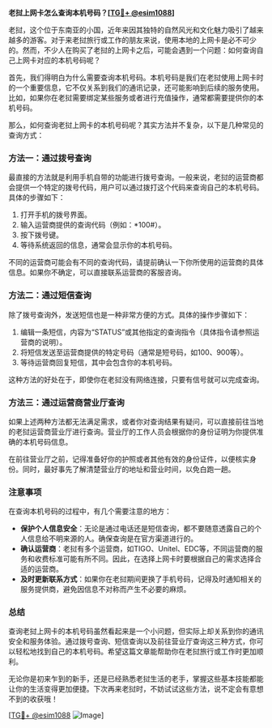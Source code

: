 **老挝上网卡怎么查询本机号码？[[TG💪+ @esim1088](https://t.me/s/esim1088)]**

老挝，这个位于东南亚的小国，近年来因其独特的自然风光和文化魅力吸引了越来越多的游客。对于来老挝旅行或工作的朋友来说，使用本地的上网卡是必不可少的。然而，不少人在购买了老挝的上网卡之后，可能会遇到一个问题：如何查询自己上网卡对应的本机号码呢？

首先，我们得明白为什么需要查询本机号码。本机号码是我们在老挝使用上网卡时的一个重要信息，它不仅关系到我们的通讯记录，还可能影响到后续的服务使用。比如，如果你在老挝需要绑定某些服务或者进行充值操作，通常都需要提供你的本机号码。

那么，如何查询老挝上网卡的本机号码呢？其实方法并不复杂，以下是几种常见的查询方式：

### 方法一：通过拨号查询

最直接的方法就是利用手机自带的功能进行拨号查询。一般来说，老挝的运营商都会提供一个特定的拨号代码，用户可以通过拨打这个代码来查询自己的本机号码。具体的步骤如下：

1. 打开手机的拨号界面。
2. 输入运营商提供的查询代码（例如：*100#）。
3. 按下拨号键。
4. 等待系统返回的信息，通常会显示你的本机号码。

不同的运营商可能会有不同的查询代码，请提前确认一下你所使用的运营商的具体信息。如果你不确定，可以直接联系运营商的客服咨询。

### 方法二：通过短信查询

除了拨号查询外，发送短信也是一种非常方便的方式。具体的操作步骤如下：

1. 编辑一条短信，内容为“STATUS”或其他指定的查询指令（具体指令请参照运营商的说明）。
2. 将短信发送至运营商提供的特定号码（通常是短号码，如100、900等）。
3. 等待运营商回复短信，其中会包含你的本机号码。

这种方法的好处在于，即使你在老挝没有网络连接，只要有信号就可以完成查询。

### 方法三：通过运营商营业厅查询

如果上述两种方法都无法满足需求，或者你对查询结果有疑问，可以直接前往当地的老挝运营商营业厅进行查询。营业厅的工作人员会根据你的身份证明为你提供准确的本机号码信息。

在前往营业厅之前，记得准备好你的护照或者其他有效的身份证件，以便核实身份。同时，最好事先了解清楚营业厅的地址和营业时间，以免白跑一趟。

### 注意事项

在查询本机号码的过程中，有几个需要注意的地方：

- **保护个人信息安全**：无论是通过电话还是短信查询，都不要随意透露自己的个人信息给不明来源的人。确保查询是在官方渠道进行的。
- **确认运营商**：老挝有多个运营商，如TIGO、Unitel、EDC等，不同运营商的服务和收费标准可能有所不同。因此，在选择上网卡时要根据自己的需求选择合适的运营商。
- **及时更新联系方式**：如果你在老挝期间更换了手机号码，记得及时通知相关的服务提供商，避免因信息不对称而产生不必要的麻烦。

### 总结

查询老挝上网卡的本机号码虽然看起来是一个小问题，但实际上却关系到你的通讯安全和服务体验。通过拨号查询、短信查询以及前往营业厅查询这三种方式，你可以轻松地找到自己的本机号码。希望这篇文章能帮助你在老挝旅行或工作时更加顺利。

无论你是初来乍到的新手，还是已经熟悉老挝生活的老手，掌握这些基本技能都能让你的生活变得更加便捷。下次再来老挝时，不妨试试这些方法，说不定会有意想不到的收获哦！

[[TG💪+ @esim1088](https://t.me/s/esim1088) ![Image](https://i.postimg.cc/4NQfJmqS/Snipaste-2025-05-13-00-14-12.png)]